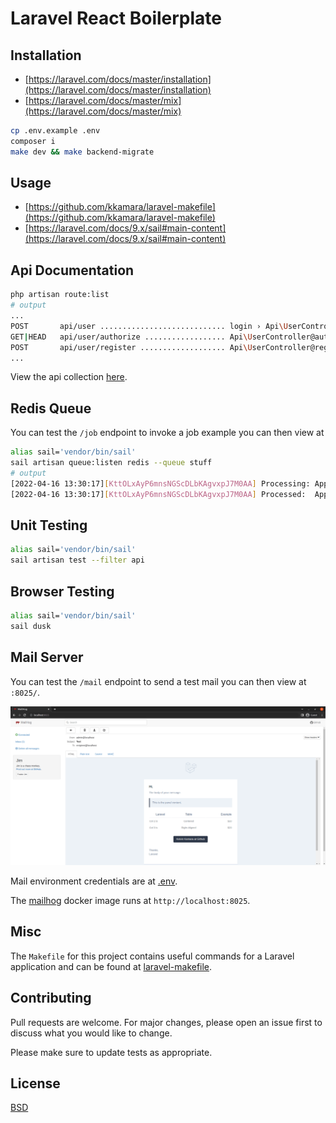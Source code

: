 # Laravel React Boilerplate

## Installation
* [https://laravel.com/docs/master/installation](https://laravel.com/docs/master/installation)
* [https://laravel.com/docs/master/mix](https://laravel.com/docs/master/mix)

```bash
cp .env.example .env
composer i
make dev && make backend-migrate
```
## Usage

* [https://github.com/kkamara/laravel-makefile](https://github.com/kkamara/laravel-makefile)
* [https://laravel.com/docs/9.x/sail#main-content](https://laravel.com/docs/9.x/sail#main-content)
## Api Documentation

```bash
php artisan route:list
# output
...
POST       api/user ............................ login › Api\UserController@login
GET|HEAD   api/user/authorize .................. Api\UserController@authorizeUser
POST       api/user/register ................... Api\UserController@register
...
```

View the api collection [here](https://documenter.getpostman.com/view/17125932/TzzAKvVe).

## Redis Queue

You can test the `/job` endpoint to invoke a job example you can then view at 

```bash
alias sail='vendor/bin/sail'
sail artisan queue:listen redis --queue stuff
# output
[2022-04-16 13:30:17][KttOLxAyP6mnsNGScDLbKAgvxpJ7M0AA] Processing: App\Jobs\TestJob
[2022-04-16 13:30:17][KttOLxAyP6mnsNGScDLbKAgvxpJ7M0AA] Processed:  App\Jobs\TestJob
```

## Unit Testing

```bash
alias sail='vendor/bin/sail'
sail artisan test --filter api
```

## Browser Testing

```bash
alias sail='vendor/bin/sail'
sail dusk
```

## Mail Server

You can test the `/mail` endpoint to send a test mail you can then view at `:8025/`.

![docker-mailhog3.png](https://raw.githubusercontent.com/kkamara/useful/main/docker-mailhog3.png)

Mail environment credentials are at [.env](https://raw.githubusercontent.com/kkamara/laravel-react-boilerplate/develop/.env.example).

The [mailhog](https://github.com/mailhog/MailHog) docker image runs at `http://localhost:8025`.

## Misc

The `Makefile` for this project contains useful commands for a Laravel application and can be found at [laravel-makefile](https://github.com/kkamara/laravel-makefile).

## Contributing
Pull requests are welcome. For major changes, please open an issue first to discuss what you would like to change.

Please make sure to update tests as appropriate.

## License
[BSD](https://opensource.org/licenses/BSD-3-Clause)
